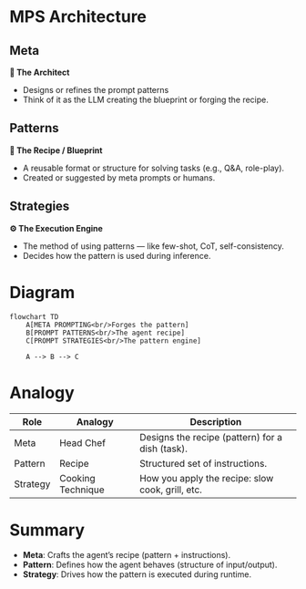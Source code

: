# MPS Architecture

## Meta
**🧠 The Architect**
- Designs or refines the prompt patterns
- Think of it as the LLM creating the blueprint or forging the recipe.

## Patterns
**📐 The Recipe / Blueprint**
- A reusable format or structure for solving tasks (e.g., Q&A, role-play).
- Created or suggested by meta prompts or humans.

## Strategies
**⚙️ The Execution Engine**
- The method of using patterns — like few-shot, CoT, self-consistency.
- Decides how the pattern is used during inference.

# Diagram
```mermaid
flowchart TD
    A[META PROMPTING<br/>Forges the pattern]
    B[PROMPT PATTERNS<br/>The agent recipe]
    C[PROMPT STRATEGIES<br/>The pattern engine]

    A --> B --> C
```

# Analogy
| Role        | Analogy                | Description                                      |
|-------------|------------------------|--------------------------------------------------|
| Meta        | Head Chef              | Designs the recipe (pattern) for a dish (task).  |
| Pattern     | Recipe                 | Structured set of instructions.                  |
| Strategy    | Cooking Technique      | How you apply the recipe: slow cook, grill, etc. |


# Summary
- **Meta**: Crafts the agent’s recipe (pattern + instructions).
- **Pattern**: Defines how the agent behaves (structure of input/output).
- **Strategy**: Drives how the pattern is executed during runtime.
